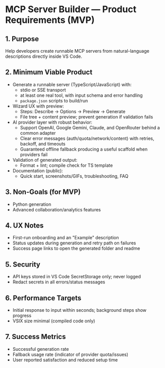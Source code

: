 ﻿# MCP Server Builder — Product Requirements (MVP)

## 1. Purpose
Help developers create runnable MCP servers from natural-language descriptions directly inside VS Code.

## 2. Minimum Viable Product
- Generate a runnable server (TypeScript/JavaScript) with:
  - stdio or SSE transport
  - at least one real tool, with input schema and error handling
  - `package.json` scripts to build/run
- Wizard UX with preview:
  - Steps: Describe → Options → Preview → Generate
  - File tree + content preview; prevent generation if validation fails
- AI provider layer with robust behavior:
  - Support OpenAI, Google Gemini, Claude, and OpenRouter behind a common adapter
  - Clear error messages (auth/quota/network/content) with retries, backoff, and timeouts
  - Guaranteed offline fallback producing a useful scaffold when providers fail
- Validation of generated output:
  - Format + lint; compile check for TS template
- Documentation (public):
  - Quick start, screenshots/GIFs, troubleshooting, FAQ

## 3. Non-Goals (for MVP)
- Python generation
- Advanced collaboration/analytics features

## 4. UX Notes
- First-run onboarding and an "Example" description
- Status updates during generation and retry path on failures
- Success page links to open the generated folder and readme

## 5. Security
- API keys stored in VS Code SecretStorage only; never logged
- Redact secrets in all errors/status messages

## 6. Performance Targets
- Initial response to input within seconds; background steps show progress
- VSIX size minimal (compiled code only)

## 7. Success Metrics
- Successful generation rate
- Fallback usage rate (indicator of provider quota/issues)
- User reported satisfaction and reduced setup time
